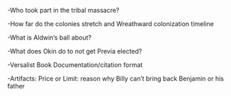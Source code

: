 \-Who took part in the tribal massacre?

\-How far do the colonies stretch and Wreathward colonization timeline

\-What is Aldwin’s ball about?

\-What does Okin do to not get Previa elected?

\-Versalist Book Documentation/citation format

\-Artifacts: Price or Limit: reason why Billy can’t bring back Benjamin or his father
